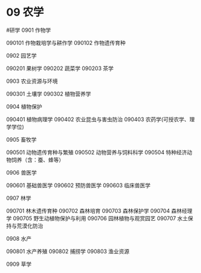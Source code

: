 # 09 农学
#研学
0901 作物学

090101 作物栽培学与耕作学
090102 作物遗传育种

0902 园艺学

090201 果树学
090202 蔬菜学
090203 茶学

0903 农业资源与环境

090301 土壤学
090302 植物营养学

0904 植物保护

090401 植物病理学
090402 农业昆虫与害虫防治
090403 农药学(可授农学、理学学位)

0905 畜牧学

090501 动物遗传育种与繁殖
090502 动物营养与饲料科学
090504 特种经济动物饲养（含：蚕、蜂等）

0906 兽医学

090601 基础兽医学
090602 预防兽医学
090603 临床兽医学

0907 林学

090701 林木遗传育种
090702 森林培育
090703 森林保护学
090704 森林经理学
090705 野生动植物保护与利用
090706 园林植物与观赏园艺
090707 水土保持与荒漠化防治

0908 水产

090801 水产养殖
090802 捕捞学
090803 渔业资源

0909 草学